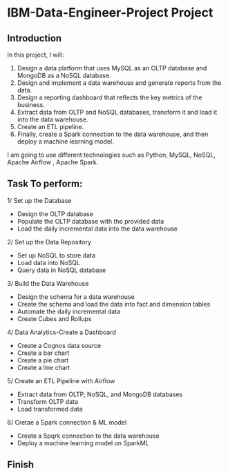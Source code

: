 # IBM-Data-Engineer-Project Project

## Introduction 

In this project, I will:
1) Design a data platform that uses MySQL as an OLTP database and MongoDB as a NoSQL database. 
2) Design and implement a data warehouse and generate reports from the data. 
3) Design a reporting dashboard that reflects the key metrics of the business. 
4) Extract data from OLTP and NoSQL databases, transform it and load it into the data warehouse. 
5) Create an ETL pipeline. 
6) Finally, create a Spark connection to the data warehouse, and then deploy a machine learning model.

I am going to use different technologies such as Python, MySQL, NoSQL, Apache Airflow , Apache Spark.

## Task To perform:

1/ Set up the Database
  + Design the OLTP database
  + Populate the OLTP database with the provided data
  + Load the daily incremental data into the data warehouse
 
 2/ Set up the Data Repository
  + Set up NoSQL to store data
  + Load data into NoSQL
  + Query data in NoSQL database
 
 3/ Build the Data Warehouse
  + Design the schema for a data warehouse
  + Create the schema and load the data into fact and dimension tables
  + Automate the daily incremental data
  + Create Cubes and Rollups
 
 4/ Data Analytics-Create a Dashboard
  + Create a Cognos data source
  + Create a bar chart
  + Create a pie chart
  + Create a line chart
 
 5/ Create an ETL Pipeline with Airflow
  + Extract data from OLTP, NoSQL, and MongoDB databases
  + Transform OLTP data
  + Load transformed data
 
 6/ Cretae a Spark connection & ML model
  + Create a Spqrk connection to the data warehouse
  + Deploy a machine learning model on SparkML

## Finish
